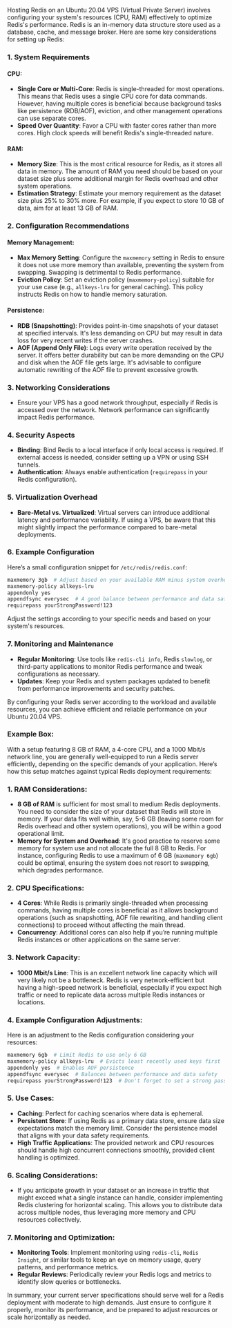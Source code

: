 Hosting Redis on an Ubuntu 20.04 VPS (Virtual Private Server) involves configuring your system's resources (CPU, RAM) effectively to optimize Redis's performance. Redis is an in-memory data structure store used as a database, cache, and message broker. Here are some key considerations for setting up Redis:

### 1. System Requirements

#### CPU:
- **Single Core or Multi-Core**: Redis is single-threaded for most operations. This means that Redis uses a single CPU core for data commands. However, having multiple cores is beneficial because background tasks like persistence (RDB/AOF), eviction, and other management operations can use separate cores.
- **Speed Over Quantity**: Favor a CPU with faster cores rather than more cores. High clock speeds will benefit Redis's single-threaded nature.

#### RAM:
- **Memory Size**: This is the most critical resource for Redis, as it stores all data in memory. The amount of RAM you need should be based on your dataset size plus some additional margin for Redis overhead and other system operations.
- **Estimation Strategy**: Estimate your memory requirement as the dataset size plus 25% to 30% more. For example, if you expect to store 10 GB of data, aim for at least 13 GB of RAM.

### 2. Configuration Recommendations

#### Memory Management:
- **Max Memory Setting**: Configure the `maxmemory` setting in Redis to ensure it does not use more memory than available, preventing the system from swapping. Swapping is detrimental to Redis performance.
- **Eviction Policy**: Set an eviction policy (`maxmemory-policy`) suitable for your use case (e.g., `allkeys-lru` for general caching). This policy instructs Redis on how to handle memory saturation.

#### Persistence:
- **RDB (Snapshotting)**: Provides point-in-time snapshots of your dataset at specified intervals. It's less demanding on CPU but may result in data loss for very recent writes if the server crashes.
- **AOF (Append Only File)**: Logs every write operation received by the server. It offers better durability but can be more demanding on the CPU and disk when the AOF file gets large. It's advisable to configure automatic rewriting of the AOF file to prevent excessive growth.

### 3. Networking Considerations
- Ensure your VPS has a good network throughput, especially if Redis is accessed over the network. Network performance can significantly impact Redis performance.

### 4. Security Aspects
- **Binding**: Bind Redis to a local interface if only local access is required. If external access is needed, consider setting up a VPN or using SSH tunnels.
- **Authentication**: Always enable authentication (`requirepass` in your Redis configuration).

### 5. Virtualization Overhead
- **Bare-Metal vs. Virtualized**: Virtual servers can introduce additional latency and performance variability. If using a VPS, be aware that this might slightly impact the performance compared to bare-metal deployments.

### 6. Example Configuration

Here’s a small configuration snippet for `/etc/redis/redis.conf`:

```bash
maxmemory 3gb  # Adjust based on your available RAM minus system overhead
maxmemory-policy allkeys-lru
appendonly yes
appendfsync everysec  # A good balance between performance and data safety
requirepass yourStrongPassword!123
```

Adjust the settings according to your specific needs and based on your system's resources.

### 7. Monitoring and Maintenance
- **Regular Monitoring**: Use tools like `redis-cli info`, Redis `slowlog`, or third-party applications to monitor Redis performance and tweak configurations as necessary.
- **Updates**: Keep your Redis and system packages updated to benefit from performance improvements and security patches.

By configuring your Redis server according to the workload and available resources, you can achieve efficient and reliable performance on your Ubuntu 20.04 VPS.

### Example Box:

With a setup featuring 8 GB of RAM, a 4-core CPU, and a 1000 Mbit/s network line, you are generally well-equipped to run a Redis server efficiently, depending on the specific demands of your application. Here’s how this setup matches against typical Redis deployment requirements:

### 1. RAM Considerations:
- **8 GB of RAM** is sufficient for most small to medium Redis deployments. You need to consider the size of your dataset that Redis will store in memory. If your data fits well within, say, 5-6 GB (leaving some room for Redis overhead and other system operations), you will be within a good operational limit.
- **Memory for System and Overhead**: It's good practice to reserve some memory for system use and not allocate the full 8 GB to Redis. For instance, configuring Redis to use a maximum of 6 GB (`maxmemory 6gb`) could be optimal, ensuring the system does not resort to swapping, which degrades performance.

### 2. CPU Specifications:
- **4 Cores**: While Redis is primarily single-threaded when processing commands, having multiple cores is beneficial as it allows background operations (such as snapshotting, AOF file rewriting, and handling client connections) to proceed without affecting the main thread.
- **Concurrency**: Additional cores can also help if you’re running multiple Redis instances or other applications on the same server.

### 3. Network Capacity:
- **1000 Mbit/s Line**: This is an excellent network line capacity which will very likely not be a bottleneck. Redis is very network-efficient but having a high-speed network is beneficial, especially if you expect high traffic or need to replicate data across multiple Redis instances or locations.

### 4. Example Configuration Adjustments:
Here is an adjustment to the Redis configuration considering your resources:
```bash
maxmemory 6gb  # Limit Redis to use only 6 GB
maxmemory-policy allkeys-lru  # Evicts least recently used keys first
appendonly yes  # Enables AOF persistence
appendfsync everysec  # Balances between performance and data safety
requirepass yourStrongPassword!123  # Don't forget to set a strong password
```

### 5. Use Cases:
- **Caching**: Perfect for caching scenarios where data is ephemeral.
- **Persistent Store**: If using Redis as a primary data store, ensure data size expectations match the memory limit. Consider the persistence model that aligns with your data safety requirements.
- **High Traffic Applications**: The provided network and CPU resources should handle high concurrent connections smoothly, provided client handling is optimized.

### 6. Scaling Considerations:
- If you anticipate growth in your dataset or an increase in traffic that might exceed what a single instance can handle, consider implementing Redis clustering for horizontal scaling. This allows you to distribute data across multiple nodes, thus leveraging more memory and CPU resources collectively.

### 7. Monitoring and Optimization:
- **Monitoring Tools**: Implement monitoring using `redis-cli`, `Redis Insight`, or similar tools to keep an eye on memory usage, query patterns, and performance metrics.
- **Regular Reviews**: Periodically review your Redis logs and metrics to identify slow queries or bottlenecks.

In summary, your current server specifications should serve well for a Redis deployment with moderate to high demands. Just ensure to configure it properly, monitor its performance, and be prepared to adjust resources or scale horizontally as needed.
